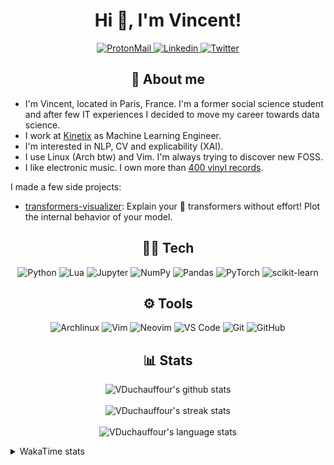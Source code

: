<h1 align="center">Hi 👋, I'm Vincent!</h1>
<p align="center">
  <a href="mailto:vincent.duchauffour@proton.me">
    <img src="https://img.shields.io/badge/ProtonMail-8B89CC?style=for-the-badge&logo=protonmail&logoColor=white" alt="ProtonMail" />
  </a>
  <a href="https://www.linkedin.com/in/vincent-duchauffour-3a9641155/">
    <img src="https://img.shields.io/badge/Linkedin-0077B5?style=for-the-badge&logo=Linkedin&logoColor=white" alt="Linkedin" />
  </a>
  <a href="https://twitter.com/VDuchauffour">
    <img src="https://img.shields.io/badge/Twitter-1DA1F2?style=for-the-badge&logo=twitter&logoColor=white" alt="Twitter" />
  </a>
</p>

<h2 align="center">🤗 About me</h2>

- I'm Vincent, located in Paris, France. I'm a former social science student and after few IT experiences I decided to move my career towards data science. 
- I work at <a href="https://www.kinetix.tech/">Kinetix<a/> as Machine Learning Engineer.
- I'm interested in NLP, CV and explicability (XAI).
- I use Linux (Arch btw) and Vim. I'm always trying to discover new FOSS.
- I like electronic music. I own more than <a href="https://www.discogs.com/user/Voigt_Kampff/collection">400 vinyl records<a/>.

I made a few side projects:
- <a href="https://github.com/VDuchauffour/transformers-visualizer">transformers-visualizer</a>: Explain your 🤗 transformers without effort! Plot the internal behavior of your model. 

<h2 align="center">👩‍💻 Tech</h1>
<p align="center">
  <img alt="Python" src="https://img.shields.io/badge/Python-FFD43B?style=for-the-badge&logo=python&logoColor=3572A5"/>
  <img alt="Lua" src="https://img.shields.io/badge/Lua-000080?style=for-the-badge&logo=Lua&logoColor=white">
  <img alt="Jupyter" src="https://img.shields.io/badge/Jupyter-F37626.svg?&style=for-the-badge&logo=Jupyter&logoColor=white" />
<!--   <br /> -->
  <img alt="NumPy" src="https://img.shields.io/badge/Numpy-777BB4?style=for-the-badge&logo=numpy&logoColor=white" />
  <img alt="Pandas" src="https://img.shields.io/badge/Pandas-2C2D72?style=for-the-badge&logo=pandas&logoColor=white" />
  <img alt="PyTorch" src="https://img.shields.io/badge/PyTorch-EE4C2C?style=for-the-badge&logo=PyTorch&logoColor=white" />
  <img alt="scikit-learn" src="https://img.shields.io/badge/scikit_learn-F7931E?style=for-the-badge&logo=scikit-learn&logoColor=white" />
</p>

<h2 align="center">⚙️ Tools</h1>
<p align="center">
  <img alt="Archlinux" src="https://img.shields.io/badge/Archlinux-white?style=for-the-badge&logo=Archlinux&logoColor=blue">
  <img alt="Vim" src="https://img.shields.io/badge/Vim-darkgreen?style=for-the-badge&logo=VIm&logoColor=white">
  <img alt="Neovim" src="https://img.shields.io/badge/Neovim-lightgrey?style=for-the-badge&logo=neovim&logoColor=white">
  <img alt="VS Code" src="https://img.shields.io/badge/VS_Code-0078D4?style=for-the-badge&logo=visual%20studio%20code&logoColor=white"/>
  <img alt="Git" src="https://img.shields.io/badge/GIT-E44C30?style=for-the-badge&logo=git&logoColor=white"/>
  <img alt="GitHub" src="https://img.shields.io/badge/GitHub-grey?style=for-the-badge&logo=github&logoColor=white"/>
</p>

<h2 align="center">📊 Stats</h1>
<p align="center">
  <img align="center" alt="VDuchauffour's github stats" src="https://github-readme-stats.vercel.app/api?username=VDuchauffour&count_private=true&include_all_commits=true&show_icons=true&theme=react"/>
  <br />
  <br />
  <img align="center" alt="VDuchauffour's streak stats" src="https://streak-stats.demolab.com?user=VDuchauffour&theme=react"/>
  <br />
  <br />
  <img align="center" alt="VDuchauffour's language stats" src="https://github-readme-stats.vercel.app/api/top-langs/?username=VDuchauffour&count_private=true&include_all_commits=true&show_icons=true&layout=compact&theme=react"/>
<!--   <br />
  <img align="center" alt="VDuchauffour's Wakatime stats" src="https://github-readme-stats.vercel.app/api/wakatime?username=VDuchauffour&theme=react"/> -->
</p>

<details><summary>WakaTime stats</summary>
<br />

<!--START_SECTION:waka-->
![Code Time](http://img.shields.io/badge/Code%20Time-399%20hrs%2013%20mins-blue)

![Lines of code](https://img.shields.io/badge/From%20Hello%20World%20I%27ve%20Written-12%20Thousand%20lines%20of%20code-blue)

**🐱 My GitHub Data** 

> 🏆 454 Contributions in the Year 2023
 > 
> 📦 18.0 kB Used in GitHub's Storage 
 > 
> 🚫 Not Opted to Hire
 > 
> 📜 6 Public Repositories 
 > 
> 🔑 2 Private Repositories  
 > 
**I'm an Early 🐤** 

```text
🌞 Morning       21 commits       █░░░░░░░░░░░░░░░░░░░░░░░░   03.65 % 
🌆 Daytime      330 commits       ██████████████░░░░░░░░░░░   57.39 % 
🌃 Evening      178 commits       ███████░░░░░░░░░░░░░░░░░░   30.96 % 
🌙 Night         46 commits       ██░░░░░░░░░░░░░░░░░░░░░░░   08.00 % 

```
📅 **I'm Most Productive on Monday** 

```text
Monday         177 commits       ███████░░░░░░░░░░░░░░░░░░   30.78 % 
Tuesday         54 commits       ██░░░░░░░░░░░░░░░░░░░░░░░   09.39 % 
Wednesday      100 commits       ████░░░░░░░░░░░░░░░░░░░░░   17.39 % 
Thursday       128 commits       █████░░░░░░░░░░░░░░░░░░░░   22.26 % 
Friday          86 commits       ███░░░░░░░░░░░░░░░░░░░░░░   14.96 % 
Saturday         3 commits       ░░░░░░░░░░░░░░░░░░░░░░░░░   00.52 % 
Sunday          27 commits       █░░░░░░░░░░░░░░░░░░░░░░░░   04.70 % 

```


📊 **This Week I Spent My Time On** 

```text
💬 Programming Languages: 
YAML                     7 hrs 8 mins        ████████░░░░░░░░░░░░░░░░░   34.94 % 
Python                   6 hrs 33 mins       ████████░░░░░░░░░░░░░░░░░   32.13 % 
Text                     1 hr 55 mins        ██░░░░░░░░░░░░░░░░░░░░░░░   09.41 % 
Markdown                 1 hr 35 mins        ██░░░░░░░░░░░░░░░░░░░░░░░   07.80 % 
TOML                     1 hr 18 mins        █░░░░░░░░░░░░░░░░░░░░░░░░   06.38 % 

```


 Last Updated on 08/02/2023 00:42:38 UTC
<!--END_SECTION:waka-->
</details>
